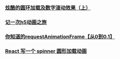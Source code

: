 ### [炫酷的圆环加载及数字滚动效果（上）](https://juejin.im/post/5c1a5e4a518825678a7baf25)
### [记一次h5动画之旅](https://juejin.im/post/5c2b655051882504bd0e845f)
### [你知道的requestAnimationFrame【从0到0.1】](https://juejin.im/post/5c3ca3d76fb9a049a979f429)
### [React 写一个 spinner 圆形加载动画](https://juejin.im/post/5c3885296fb9a049e2323a6a)
